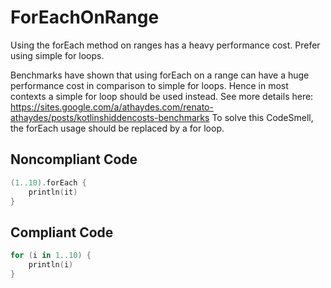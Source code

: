 # ForEachOnRange

Using the forEach method on ranges has a heavy performance cost. Prefer using simple for loops.

Benchmarks have shown that using forEach on a range can have a huge performance cost in comparison to
simple for loops. Hence in most contexts a simple for loop should be used instead.
See more details here: https://sites.google.com/a/athaydes.com/renato-athaydes/posts/kotlinshiddencosts-benchmarks
To solve this CodeSmell, the forEach usage should be replaced by a for loop.

## Noncompliant Code

```kotlin
(1..10).forEach {
    println(it)
}
```
## Compliant Code

```kotlin
for (i in 1..10) {
    println(i)
}
```
